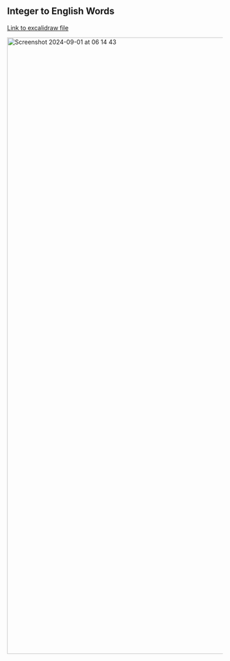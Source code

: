 ## Integer to English Words

[Link to excalidraw file](https://excalidraw.com/#json=MgTVi09v7_EF7eytD20h2,VgVrYcmPwl3YTYDvlr3c9g )

<img width="1440" alt="Screenshot 2024-09-01 at 06 14 43" src="https://github.com/user-attachments/assets/c6bb169f-b88b-4e0f-b2c5-4c3b52ca1fef">
